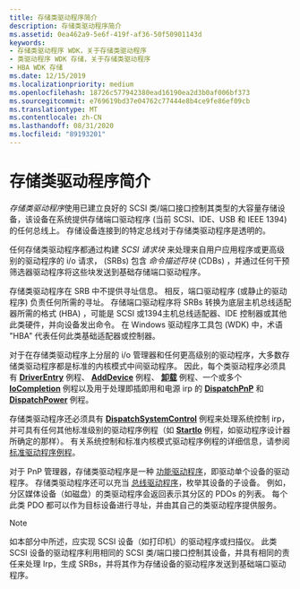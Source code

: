 ```yaml
---
title: 存储类驱动程序简介
description: 存储类驱动程序简介
ms.assetid: 0ea462a9-5e6f-419f-af36-50f50901143d
keywords:
- 存储类驱动程序 WDK，关于存储类驱动程序
- 类驱动程序 WDK 存储，关于存储类驱动程序
- HBA WDK 存储
ms.date: 12/15/2019
ms.localizationpriority: medium
ms.openlocfilehash: 18726c577942380ead16190ea2d3b0af006bf373
ms.sourcegitcommit: e769619bd37e04762c77444e8b4ce9fe86ef09cb
ms.translationtype: MT
ms.contentlocale: zh-CN
ms.lasthandoff: 08/31/2020
ms.locfileid: "89193201"
---
```

# <a name="introduction-to-storage-class-drivers"></a>存储类驱动程序简介

*存储类驱动程序*使用已建立良好的 SCSI 类/端口接口控制其类型的大容量存储设备，该设备在系统提供存储端口驱动程序 (当前 SCSI、IDE、USB 和 IEEE 1394) 的任何总线上。 存储设备连接到的特定总线对于存储类驱动程序是透明的。

任何存储类驱动程序都通过构建 *SCSI 请求块* 来处理来自用户应用程序或更高级别的驱动程序的 i/o 请求， (SRBs) 包含 *命令描述符块* (CDBs) ，并通过任何干预筛选器驱动程序将这些块发送到基础存储端口驱动程序。

存储类驱动程序在 SRB 中不提供寻址信息。 相反，端口驱动程序 (或静止的驱动程序) 负责任何所需的寻址。 存储端口驱动程序将 SRBs 转换为底层主机总线适配器所需的格式 (HBA) ，可能是 SCSI 或1394主机总线适配器、IDE 控制器或其他此类硬件，并向设备发出命令。 在 Windows 驱动程序工具包 (WDK) 中，术语 "HBA" 代表任何此类基础适配器或控制器。

对于在存储类驱动程序上分层的 i/o 管理器和任何更高级别的驱动程序，大多数存储类驱动程序都是标准的内核模式中间驱动程序。 因此，每个类驱动程序必须具有 [**DriverEntry**](/windows-hardware/drivers/ddi/wdm/nc-wdm-driver_initialize) 例程、 [**AddDevice**](/windows-hardware/drivers/ddi/wdm/nc-wdm-driver_add_device) 例程、 [**卸载**](/windows-hardware/drivers/ddi/wdm/nc-wdm-driver_unload) 例程、一个或多个 [**IoCompletion**](/windows-hardware/drivers/ddi/wdm/nc-wdm-io_completion_routine) 例程以及用于处理即插即用和电源 irp 的 [**DispatchPnP**](/windows-hardware/drivers/ddi/wdm/nc-wdm-driver_dispatch) 和 [**DispatchPower**](/windows-hardware/drivers/ddi/wdm/nc-wdm-driver_dispatch) 例程。

存储类驱动程序还必须具有 [**DispatchSystemControl**](/windows-hardware/drivers/ddi/wdm/nc-wdm-driver_dispatch) 例程来处理系统控制 irp，并可具有任何其他标准级别的驱动程序例程（如 [**StartIo**](/windows-hardware/drivers/ddi/wdm/nc-wdm-driver_startio) 例程，如驱动程序设计器所确定的那样）。 有关系统控制和标准内核模式驱动程序例程的详细信息，请参阅 [标准驱动程序例程](../kernel/introduction-to-standard-driver-routines.md)。

对于 PnP 管理器，存储类驱动程序是一种 [功能驱动程序](../kernel/function-drivers.md)，即驱动单个设备的驱动程序。 存储类驱动程序还可以充当 [总线驱动程序](../kernel/bus-drivers.md)，枚举其设备的子设备。 例如，分区媒体设备（如磁盘）的类驱动程序会返回表示其分区的 PDOs 的列表。 每个此类 PDO 都可以作为目标设备进行寻址，并由其自己的类驱动程序提供服务。

> [!NOTE]
> 如本部分中所述，应实现 SCSI 设备（如打印机）的驱动程序或扫描仪。 此类 SCSI 设备的驱动程序利用相同的 SCSI 类/端口接口控制其设备，并具有相同的责任来处理 Irp，生成 SRBs，并将其作为存储设备的驱动程序发送到基础端口驱动程序。